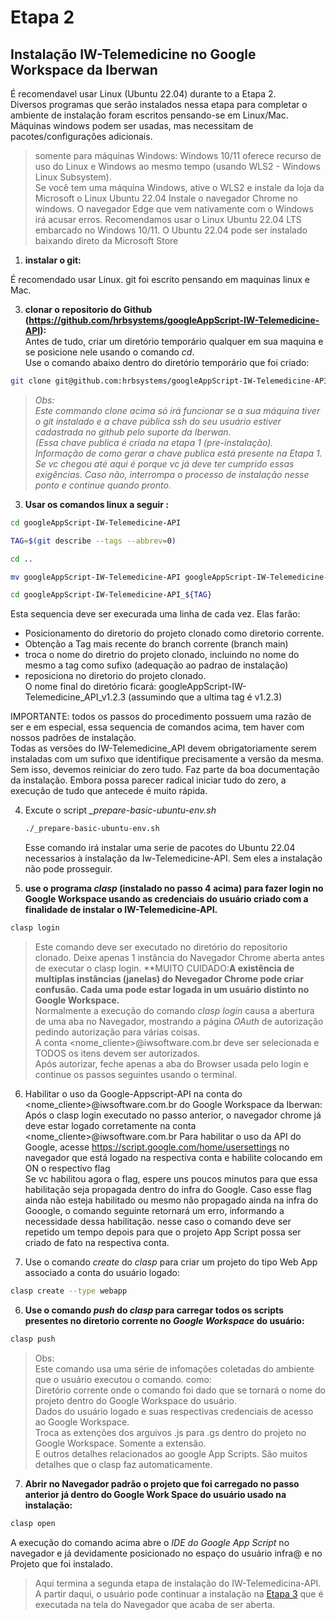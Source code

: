 # Etapa 2  
## Instalação IW-Telemedicine no Google Workspace da Iberwan
É recomendavel usar Linux (Ubuntu 22.04) durante to a Etapa 2.  
Diversos programas que serão instalados nessa etapa para completar o ambiente de instalação foram escritos pensando-se em Linux/Mac.
Máquinas windows podem ser usadas, mas necessitam de pacotes/configurações adicionais.  

> somente para máquinas Windows:
> Windows 10/11 oferece recurso de uso do Linux e Windows ao mesmo tempo (usando WLS2 - Windows Linux Subsystem).  
Se você tem uma máquina Windows, ative o WLS2 e instale da loja da Microsoft o Linux Ubuntu 22.04
Instale o navegador Chrome no windows. O navegador Edge que vem nativamente com o Windows irá acusar erros.
Recomendamos usar o Linux Ubuntu 22.04 LTS embarcado no Windows 10/11. O Ubuntu 22.04 pode ser instalado baixando direto da Microsoft Store

1. **instalar o git:**
     
É recomendado usar Linux. git foi escrito pensando em maquinas linux e Mac.    

  

3. **clonar o repositorio do Github (https://github.com/hrbsystems/googleAppScript-IW-Telemedicine-API):**  
Antes de tudo, criar um diretório temporário qualquer em sua maquina e se posicione nele usando o comando *cd*.  
Use o comando abaixo dentro do diretório temporário que foi criado:
```bash
git clone git@github.com:hrbsystems/googleAppScript-IW-Telemedicine-API.git
```  
> *Obs:  
Este commando clone acima só irá funcionar se a sua máquina tiver o git instalado e a chave pública ssh do seu usuário estiver cadastrada no github pelo suporte da Iberwan.    
(Essa chave publica é criada na etapa 1 (pre-instalação).  
Informação de como gerar a chave publica está presente na Etapa 1.  
Se vc chegou até aqui é porque vc já deve ter cumprido essas exigências. Caso não, interrompa o processo de instalação nesse ponto e continue quando pronto.*
  
3. **Usar os comandos linux a seguir :**  
```bash  
cd googleAppScript-IW-Telemedicine-API
```
```bash
TAG=$(git describe --tags --abbrev=0)
```  
```bash  
cd ..
```
```bash  
mv googleAppScript-IW-Telemedicine-API googleAppScript-IW-Telemedicine-API_${TAG}
```

```bash
cd googleAppScript-IW-Telemedicine-API_${TAG}
```

Esta sequencia deve ser execurada uma linha de cada vez. Elas farão:  
* Posicionamento do diretorio do projeto clonado como diretorio corrente.  
* Obtenção a Tag mais recente do branch corrente (branch main)
* troca o nome do diretrio do projeto clonado, incluindo no nome do mesmo a tag como sufixo (adequação ao padrao de instalação)
* reposiciona no diretorio do projeto clonado.  
O nome final do diretório ficará: googleAppScript-IW-Telemedicine_API_v1.2.3 (assumindo que a ultima tag é v1.2.3)

IMPORTANTE: todos os passos do procedimento possuem uma razão de ser e em especial, essa sequencia de comandos acima, tem haver com nossos padrões de instalação.  
Todas as versões do IW-Telemedicine_API devem obrigatoriamente serem instaladas com um sufixo que identifique precisamente a versão da mesma.
Sem isso, devemos reiniciar do zero tudo. Faz parte da boa documentação da instalação. Embora possa parecer radical iniciar tudo do zero, a execução de
tudo que antecede é muito rápida.  
  

4. Excute o script *_prepare-basic-ubuntu-env.sh*     
   ```bash
   ./_prepare-basic-ubuntu-env.sh
   ```
   Esse comando irá instalar uma serie de pacotes do Ubuntu 22.04 necessarios à instalação da Iw-Telemedicine-API.
   Sem eles a instalação não pode prosseguir.
   
5. **use o programa *clasp* (instalado no passo 4 acima) para fazer login no Google Workspace usando as credenciais do usuário criado com a finalidade de instalar o IW-Telemedicine-API.**  
```bash
clasp login  
```  
>Este comando deve ser executado no diretório do repositorio clonado. Deixe apenas 1 instância do Navegador Chrome aberta antes de executar o clasp login.
**MUITO CUIDADO:**A existência de multiplas instâncias (janelas) do Nevegador Chrome pode criar confusão. Cada uma pode estar logada in um usuário distinto no Google Workspace.**  
Normalmente a execução do comando *clasp login* causa a abertura de uma aba no Navegador, mostrando a página *OAuth* de autorização pedindo autorização para várias coisas.  
A conta <nome_cliente>@iwsoftware.com.br deve ser selecionada e TODOS os itens devem ser autorizados.  
Após autorizar, feche apenas a aba do Browser usada pelo login e continue os passos seguintes usando o terminal.  

6. Habilitar o uso da Google-Appscript-API na conta do <nome_cliente>@iwsoftware.com.br do Google Workspace da Iberwan:
Após o clasp login executado no passo anterior, o navegador chrome já deve estar logado corretamente na conta <nome_cliente>@iwsoftware.com.br
Para habilitar o uso da API do Google, acesse https://script.google.com/home/usersettings no navegador que está logado na respectiva conta e habilite colocando em ON o respectivo flag  
Se vc habilitou agora o flag, espere uns poucos minutos para que essa habilitação seja propagada dentro do infra do Google.
Caso esse flag ainda não esteja habilitado ou mesmo não propagado ainda na infra do Gooogle, o comando seguinte retornará um erro, informando a necessidade dessa habilitação.
nesse caso o comando deve ser repetido um tempo depois para que o projeto App Script possa ser criado de fato na respectiva conta.
  
7. Use o comando *create* do *clasp* para criar um projeto do tipo Web App associado a conta do usuário logado:
```bash
clasp create --type webapp
```

6. **Use o comando *push* do *clasp* para carregar todos os scripts presentes no diretorio corrente no *Google Workspace* do usuário:**
```bash
clasp push
```  
>Obs:  
Este comando usa uma série de infomações coletadas do ambiente que o usuário executou o comando.
como:  
Diretório corrente onde o comando foi dado que se tornará o nome do projeto dentro do Google Workspace do usuário.  
Dados do usuário logado e suas respectivas credenciais de acesso ao Google Workspace.  
Troca as extenções dos arguivos .js para .gs dentro do projeto no Google Workspace. Somente a extensão.  
E outros detalhes relacionados ao google App Scripts.  São muitos detalhes que o clasp faz automaticamente.

7. **Abrir no Navegador padrão o projeto que foi carregado no passo anterior já dentro do Google Work Space do usuário usado na instalação:**   
```bash
clasp open
```    
A execução do comando acima abre o *IDE do Google App Script* no navegador e já devidamente posicionado no espaço do usuário infra@ e no Projeto que foi instalado.    

>Aqui termina a segunda etapa de instalação do IW-Telemedicina-API.  
A partir daqui, o usuário pode continuar a instalação na [Etapa 3](./installing-iw-telemedicine-in-clients-gas-ide-lang-pt.md) que é executada na tela do Navegador que acaba de ser aberta.  

